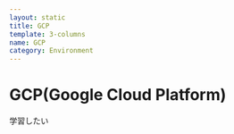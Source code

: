 ```yaml
---
layout: static
title: GCP
template: 3-columns
name: GCP
category: Environment
---
```


# GCP(Google Cloud Platform)
学習したい
